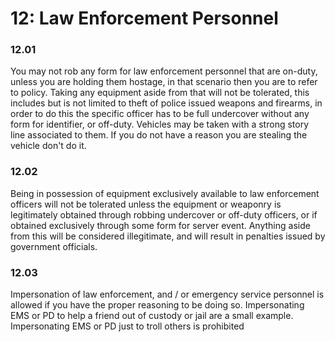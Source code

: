 # 12: Law Enforcement Personnel

### 12.01 <a href="#qzekq72hbhv2" id="qzekq72hbhv2"></a>

You may not rob any form for law enforcement personnel that are on-duty, unless you are holding them hostage, in that scenario then you are to refer to policy. Taking any equipment aside from that will not be tolerated, this includes but is not limited to theft of police issued weapons and firearms, in order to do this the specific officer has to be full undercover without any form for identifier, or off-duty. Vehicles may be taken with a strong story line associated to them. If you do not have a reason you are stealing the vehicle don't do it.

### 12.02 <a href="#e3p7d5jgackl" id="e3p7d5jgackl"></a>

Being in possession of equipment exclusively available to law enforcement officers will not be tolerated unless the equipment or weaponry is legitimately obtained through robbing undercover or off-duty officers, or if obtained exclusively through some form for server event. Anything aside from this will be considered illegitimate, and will result in penalties issued by government officials.

### 12.03

Impersonation of law enforcement, and / or emergency service personnel is allowed if you have the proper reasoning to be doing so. Impersonating EMS or PD to help a friend out of custody or jail are a small example. Impersonating EMS or PD just to troll others is prohibited
